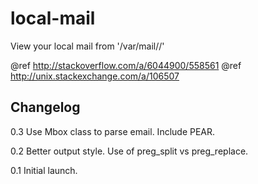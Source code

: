 local-mail
==========

View your local mail from '/var/mail/<user-name>/'

@ref	http://stackoverflow.com/a/6044900/558561
@ref	http://unix.stackexchange.com/a/106507

## Changelog ##

0.3
Use Mbox class to parse email.
Include PEAR.

0.2
Better output style. Use of preg_split vs preg_replace.

0.1
Initial launch.